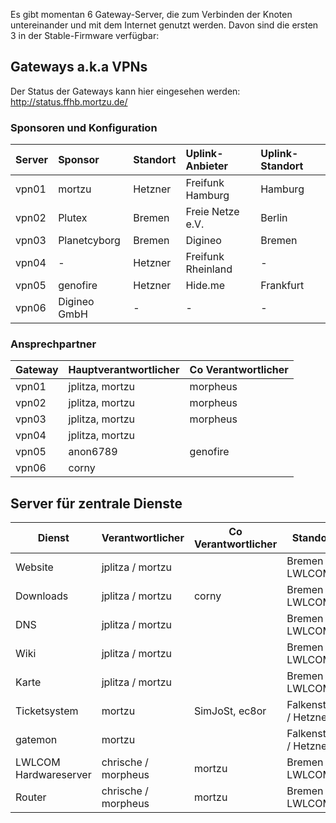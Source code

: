 Es gibt momentan 6 Gateway-Server, die zum Verbinden der Knoten untereinander und mit dem Internet genutzt werden. Davon sind die ersten 3 in der Stable-Firmware verfügbar:

## Gateways a.k.a VPNs
Der Status der Gateways kann hier eingesehen werden: http://status.ffhb.mortzu.de/
### Sponsoren und Konfiguration
| Server | Sponsor      | Standort | Uplink-Anbieter    | Uplink-Standort |
|:-------|:-------------|:---------|:-------------------|:----------------|
| vpn01  | mortzu       | Hetzner  | Freifunk Hamburg   | Hamburg         |
| vpn02  | Plutex       | Bremen   | Freie Netze e.V.   | Berlin          |
| vpn03  | Planetcyborg | Bremen   | Digineo            | Bremen          |
| vpn04  | -            | Hetzner  | Freifunk Rheinland | -               |
| vpn05  | genofire     | Hetzner  | Hide.me            | Frankfurt       |
| vpn06  | Digineo GmbH | -        | -                  | -               |

### Ansprechpartner

| Gateway | Hauptverantwortlicher | Co Verantwortlicher |
|---------|-----------------------|---------------------|
| vpn01   | jplitza, mortzu       | morpheus            |
| vpn02   | jplitza, mortzu       | morpheus            |
| vpn03   | jplitza, mortzu       | morpheus            |
| vpn04   | jplitza, mortzu       |                     |
| vpn05   | anon6789              | genofire            |
| vpn06   | corny                 |                     |


## Server für zentrale Dienste
| Dienst                | Verantwortlicher    | Co Verantwortlicher | Standort              |
|-----------------------|---------------------|---------------------|-----------------------|
| Website               | jplitza / mortzu    |                     | Bremen / LWLCOM       |
| Downloads             | jplitza / mortzu    | corny               | Bremen / LWLCOM       |
| DNS                   | jplitza / mortzu    |                     | Bremen / LWLCOM       |
| Wiki                  | jplitza / mortzu    |                     | Bremen / LWLCOM       |
| Karte                 | jplitza / mortzu    |                     | Bremen / LWLCOM       |
| Ticketsystem          | mortzu              | SimJoSt, ec8or      | Falkenstein / Hetzner |
| gatemon               | mortzu              |                     | Falkenstein / Hetzner |
| LWLCOM Hardwareserver | chrische / morpheus | mortzu              | Bremen / LWLCOM       |
| Router                | chrische / morpheus | mortzu              | Bremen / LWLCOM       |

